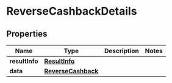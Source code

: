 
# ReverseCashbackDetails

## Properties
Name | Type | Description | Notes
------------ | ------------- | ------------- | -------------
**resultInfo** | [**ResultInfo**](ResultInfo.md) |  | 
**data** | [**ReverseCashback**](Cashback.md) |  | 




